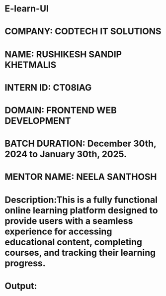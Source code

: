 # E-learn-UI
# COMPANY: CODTECH IT SOLUTIONS
# NAME: RUSHIKESH SANDIP KHETMALIS
# INTERN ID: CT08IAG
# DOMAIN: FRONTEND WEB DEVELOPMENT
# BATCH DURATION: December 30th, 2024 to January 30th, 2025.
# MENTOR NAME: NEELA SANTHOSH
# Description:This is a fully functional online learning platform designed to provide users with a seamless experience for accessing educational content, completing courses, and tracking their learning progress.
# Output:
